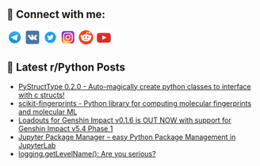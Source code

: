 ## 🔎 Connect with me:
[<img src="https://github.com/bullbesh/bullbesh/blob/main/images/Telegram.png" width="32" height="32" />](https://t.me/bullbesh)
[<img src="https://github.com/bullbesh/bullbesh/blob/main/images/VK.png" width="32" height="32" />](https://vk.com/bullbesh)
[<img src="https://github.com/bullbesh/bullbesh/blob/main/images/Twitter.png" width="32" height="32" />](https://twitter.com/bullbesh1)
[<img src="https://github.com/bullbesh/bullbesh/blob/main/images/Instagram.png" width="32" height="32" />](https://www.instagram.com/bullbesh)
[<img src="https://github.com/bullbesh/bullbesh/blob/main/images/Reddit.png" width="32" height="32" />](https://www.reddit.com/user/bullbesh)
[<img src="https://github.com/bullbesh/bullbesh/blob/main/images/YouTube.png" width="32" height="32" />](https://www.youtube.com/channel/UCtfjRs6uzgq5mfm8S06WTcg)

## 📕 Latest r/Python Posts
<!-- BLOG-POST-LIST:START -->
- [PyStructType 0.2.0 - Auto-magically create python classes to interface with c structs!](https://www.reddit.com/r/Python/comments/1itbo0s/pystructtype_020_automagically_create_python/)
- [scikit-fingerprints - Python library for computing molecular fingerprints and molecular ML](https://www.reddit.com/r/Python/comments/1itaz7b/scikitfingerprints_python_library_for_computing/)
- [Loadouts for Genshin Impact v0.1.6 is OUT NOW with support for Genshin Impact v5.4 Phase 1](https://www.reddit.com/r/Python/comments/1it8amc/loadouts_for_genshin_impact_v016_is_out_now_with/)
- [Jupyter Package Manager – easy Python Package Management in JupyterLab](https://www.reddit.com/r/Python/comments/1it2bsg/jupyter_package_manager_easy_python_package/)
- [logging.getLevelName&lpar;&rpar;: Are you serious?](https://www.reddit.com/r/Python/comments/1it29oi/logginggetlevelname_are_you_serious/)
<!-- BLOG-POST-LIST:END -->
